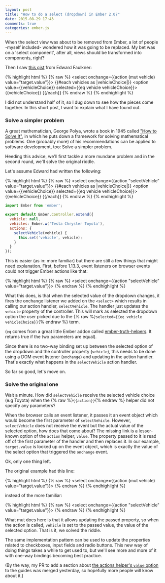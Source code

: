 ```yaml
---
layout: post
title: "How to do a select (dropdown) in Ember 2.0?"
date: 2015-08-29 17:43
comments: true
categories: ember.js
---
```

When the select view was about to be removed from Ember, a lot of people
-myself included- wondered how it was going to be replaced. My bet was on a
'select component', after all, views should be transformed into components, right?

Then I saw [this gist][1] from Edward Faulkner:

{% highlight html %}
{% raw %}
<select onchange={{action (mut vehicle) value="target.value"}}>
  {{#each vehicles as |vehicleChoice|}}
    <option value={{vehicleChoice}} selected={{eq vehicle vehicleChoice}}>{{vehicleChoice}}</option>
  {{/each}}
</select>
{% endraw %}
{% endhighlight %}

I did not understand half of it, so I dug down to see how the pieces come
together. In this short post, I want to explain what I have found out.

### Solve a simpler problem

A great mathematician, George Polya, wrote a book in 1945 called ["How to Solve It"][2],
in which he puts down a framework for solving mathematical problems. One
(probably more) of his recommendations can be applied to software development,
too: Solve a simpler problem.

Heeding this advice, we'll first tackle a more mundane problem and in the
second round, we'll solve the original riddle.

Let's assume Edward had written the following:

{% highlight html %}
{% raw %}
<select onchange={{action "selectVehicle" value="target.value"}}>
  {{#each vehicles as |vehicleChoice|}}
    <option value={{vehicleChoice}} selected={{eq vehicle vehicleChoice}}>{{vehicleChoice}}</option>
  {{/each}}
</select>
{% endraw %}
{% endhighlight %}

```js
import Ember from 'ember';

export default Ember.Controller.extend({
  vehicle: null,
  vehicles: Ember.w('Tesla Chrysler Toyota'),
  actions: {
    selectVehicle(vehicle) {
      this.set('vehicle', vehicle);
    }
  }
});
```

This is easier (as in: more familiar) but there are still a few things that
might need explanation. First, before 1.13.3, event listeners on browser
events could not trigger Ember actions like that:


{% highlight html %}
{% raw %}
<select onchange={{action "selectVehicle" value="target.value"}}>
{% endraw %}
{% endhighlight %}

What this does, is that when the selected value of the dropdown changes, it
fires the onchange listener we added on the `<select>` which results in calling
our action handler, `selectVehicle`. The handler just updates the `vehicle`
property of the controller. This will mark as selected the dropdown option the
user picked due to the {% raw %}`selected={{eq vehicle vehicleChoice}}`{% endraw %} term.

(`eq` comes from a great little Ember addon called [ember-truth-helpers][3]. It
returns true if the two parameters are equal).

Since there is no two-way binding set up between the selected option of the
dropdown and the controller property (`vehicle`), this needs to be done using a
DOM event listener (`onchange`) and updating in the action handler. That's
exactly what happens in the `selectVehicle` action handler.

So far so good, let's move on.

### Solve the original one

Wait a minute. How did `selectVehicle` receive the selected vehicle choice (e.g
Toyota) when the {% raw %}`{{action}}`{% endraw %} helper did not specify any parameters?

When the browser calls an event listener, it passes it an event object which
would become the first parameter of `selectVehicle`. However, `selectVehicle`
does not receive the event but the actual value of the selected option, how does
that come about? The missing link is a lesser-known option of the `action`
helper, `value`. The property passed to it is read off of the first parameter of
the handler and then replaces it. In our example, `target.value` is looked up on
the event object, which is exactly the value of the select option that triggered
the `onchange` event.

Ok, only one thing left.

The original example had this line:

{% highlight html %}
{% raw %}
<select onchange={{action (mut vehicle) value="target.value"}}>
{% endraw %}
{% endhighlight %}

instead of the more familiar:

{% highlight html %}
{% raw %}
<select onchange={{action "selectVehicle" value="target.value"}}>
{% endraw %}
{% endhighlight %}

What mut does here is that it allows updating the passed property, so when the
action is called, `vehicle` is set to the passed value, the value of the
selected option. That is it, we solved the riddle.

The same implementation pattern can be used to update the properties related to
checkboxes, input fields and radio buttons. This new way of doing things takes a
while to get used to, but we'll see more and more of it with one-way bindings
becoming best practice.

(By the way, my PR to add a section about [the actions helper's `value` option][4] to
the guides was merged yesterday, so hopefully more people will know about it.)

[1]: https://gist.github.com/ef4/8367f996eb7b57d1f7a5
[2]: http://smile.amazon.com/How-Solve-It-Mathematical-Princeton/dp/069111966X/ref=smi_www_rco2_go_smi_g2147660602?_encoding=UTF8&*Version*=1&*entries*=0&ie=UTF8
[3]: https://github.com/jmurphyau/ember-truth-helpers
[4]: https://github.com/emberjs/guides/pull/670
